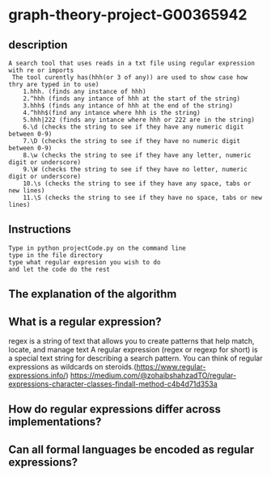 # graph-theory-project-G00365942



## description 
    A search tool that uses reads in a txt file using regular expression with re or imports
     The tool curently has(hhh(or 3 of any)) are used to show case how thry are typed in to use) 
        1.hhh. (finds any instance of hhh)
        2.^hhh (finds any intance of hhh at the start of the string)
        3.hhh$ (finds any intance of hhh at the end of the string)
        4.^hhh$(find any intance where hhh is the string)
        5.hhh|222 (finds any intance where hhh or 222 are in the string)
        6.\d (checks the string to see if they have any numeric digit between 0-9)
        7.\D (checks the string to see if they have no numeric digit between 0-9)
        8.\w (checks the string to see if they have any letter, numeric digit or underscore)
        9.\W (checks the string to see if they have no letter, numeric digit or underscore)
        10.\s (checks the string to see if they have any space, tabs or new lines)
        11.\S (checks the string to see if they have no space, tabs or new lines)

## Instructions
    Type in python projectCode.py on the command line
    type in the file directory
    type what regular expresion you wish to do
    and let the code do the rest

## The explanation of the algorithm


## What is a regular expression?
regex is a string of text that allows you to create patterns that help match, locate, and manage text
A regular expression (regex or regexp for short) is a special text string for describing a search pattern. You can think of regular expressions as wildcards on steroids.(https://www.regular-expressions.info/)
https://medium.com/@zohaibshahzadTO/regular-expressions-character-classes-findall-method-c4b4d71d353a
## How do regular expressions differ across implementations?



## Can all formal languages be encoded as regular expressions?
